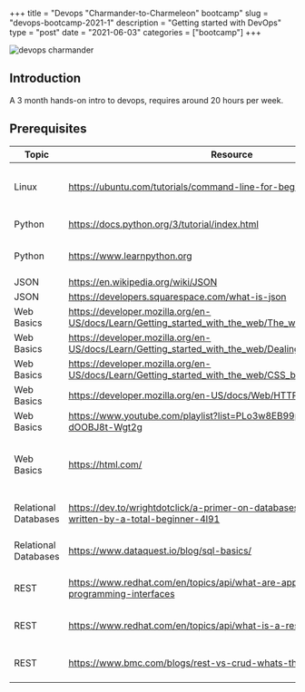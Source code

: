 +++
title = "Devops \"Charmander-to-Charmeleon\" bootcamp"
slug = "devops-bootcamp-2021-1"
description = "Getting started with DevOps"
type = "post"
date = "2021-06-03"
categories = ["bootcamp"]
+++

![devops charmander](../charmander_2_final.png)


## Introduction

A 3 month hands-on intro to devops, requires around 20 hours per week.

## Prerequisites

| Topic |  Resource  | Type |
| ----- | ---------- | ---- |
|Linux|https://ubuntu.com/tutorials/command-line-for-beginners#1-overview|ubuntu terminal and history|
|Python|https://docs.python.org/3/tutorial/index.html|a python tutorial|
|Python|https://www.learnpython.org|interactive python tutorial|
|JSON|https://en.wikipedia.org/wiki/JSON|wikipedia|
|JSON|https://developers.squarespace.com/what-is-json|article|
|Web Basics|https://developer.mozilla.org/en-US/docs/Learn/Getting_started_with_the_web/The_web_and_web_standards|article - overview|
|Web Basics|https://developer.mozilla.org/en-US/docs/Learn/Getting_started_with_the_web/Dealing_with_files|article - HTML|
|Web Basics|https://developer.mozilla.org/en-US/docs/Learn/Getting_started_with_the_web/CSS_basics|article  -CSS|
|Web Basics|https://developer.mozilla.org/en-US/docs/Web/HTTP/Overview|article - HTTP|
|Web Basics|https://www.youtube.com/playlist?list=PLo3w8EB99pqLEopnunz-dOOBJ8t-Wgt2g|youtube playlist|
|Web Basics|https://html.com/|another article to learn HTML & CSS|
|Relational Databases|https://dev.to/wrightdotclick/a-primer-on-databases-for-beginners-written-by-a-total-beginner-4l91|intro to relational databases|
|Relational Databases|https://www.dataquest.io/blog/sql-basics/|intro to SQL with python|
|REST|https://www.redhat.com/en/topics/api/what-are-application-programming-interfaces|article - what is an API|
|REST|https://www.redhat.com/en/topics/api/what-is-a-rest-api|article - what is a REST API|
|REST|https://www.bmc.com/blogs/rest-vs-crud-whats-the-difference|article - REST & CRUD|



